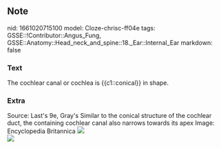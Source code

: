 ## Note
nid: 1661020715100
model: Cloze-chrisc-ff04e
tags: GSSE::!Contributor::Angus_Fung, GSSE::Anatomy::Head_neck_and_spine::18._Ear::Internal_Ear
markdown: false

### Text
The cochlear canal or cochlea is {{c1::conical}} in shape.

### Extra
<div>Source: Last's 9e, Gray's Similar to the conical structure of
the cochlear duct, the containing cochlear canal also narrows
towards its apex Image: Encyclopedia Britannica <img src= 
"basilar-membrane-sound-frequencies-analysis-base-fibres.jpg"></div><img src="paste-5861c1f5d172ef189c64614088a57f51784b9c7a.jpg">
